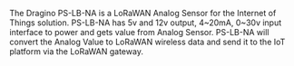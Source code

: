 The Dragino PS-LB-NA is a LoRaWAN Analog Sensor for the Internet of Things solution. PS-LB-NA has 5v and 12v output, 4~20mA, 0~30v input interface to power and gets value from Analog Sensor. PS-LB-NA will convert the Analog Value to LoRaWAN wireless data and send it to the IoT platform via the LoRaWAN gateway.

